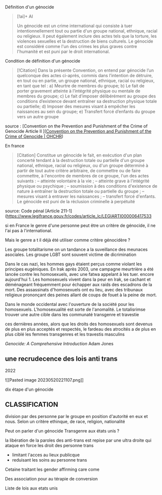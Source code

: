 

Définition d'un génocide 
> [!ai]+ AI
>
> Un génocide est un crime international qui consiste à tuer intentionnellement tout ou partie d'un groupe national, ethnique, racial ou religieux. Il peut également inclure des actes tels que la torture, les violences sexuelles et la destruction de biens culturels. Le génocide est considéré comme l'un des crimes les plus graves contre l'humanité et est puni par le droit international.

Condition de définition d'un génocide 
>[!Citation]
Dans la présente Convention, on entend par génocide l’un quelconque des actes ci-après, commis dans l’intention de détruire, en tout ou en partie, un groupe national, ethnique, racial ou religieux, en tant que tel :
a) Meurtre de membres du groupe;
b) Le fait de porter gravement atteinte à l’intégrité physique ou mentale de membres du groupe;
c) Le fait d’imposer délibérément au groupe des conditions d’existence devant entraîner sa destruction physique totale ou partielle;
d) Imposer des mesures visant à empêcher les naissances au sein du groupe;
e) Transfert forcé d’enfants du groupe vers un autre groupe

source : [Convention on the Prevention and Punishment of the Crime of Genocide Article II ]([Convention on the Prevention and Punishment of the Crime of Genocide | OHCHR](https://www.ohchr.org/en/instruments-mechanisms/instruments/convention-prevention-and-punishment-crime-genocide))


En france 

>[Citation]
>Constitue un génocide le fait, en exécution d'un plan concerté tendant à la destruction totale ou partielle d'un groupe national, ethnique, racial ou religieux, ou d'un groupe déterminé à partir de tout autre critère arbitraire, de commettre ou de faire commettre, à l'encontre de membres de ce groupe, l'un des actes suivants :
– atteinte volontaire à la vie ;
– atteinte grave à l'intégrité physique ou psychique ;
– soumission à des conditions d'existence de nature à entraîner la destruction totale ou partielle du groupe ;
– mesures visant à entraver les naissances ;
– transfert forcé d'enfants.
Le génocide est puni de la réclusion criminelle à perpétuité

source: Code pénal [Article 211-1](https://www.legifrance.gouv.fr/codes/article_lc/LEGIARTI000006417533

si en France le genre d'une personne peut être un critère de génocide, il ne l'ai pas à l'international. 

Mais le genre a t il déjà été utiliser comme critère génocidère ? 

Les groupe totalitarisme on un tandance a la suveillance des meunaces asociales. Les groupe LGBT sont souvent victime de dicrimination 

Dans le cas nazi, les hommes gays étaient perçus comme violant les principes eugéniques.
En Irak après 2003, une campagne meurtrière a été lancée contre les homosexuels, avec une fatwa appelant à les tuer. encore aujourd'hui 1. Les homosexuels vivent dans la peur en Irak, se cachant et déménageant fréquemment pour échapper aux raids des escadrons de la mort.
Des assassinats d'homosexuels ont eu lieu, avec des tribunaux religieux prononçant des peines allant de coups de fouet à la peine de mort.

Dans le monde occidental avec l'ouverture de la société pour les homosexuels. L'homosexualité est sorte de l'anomalité. Le totalisrimse trouver une autre cible dans les communaté transgenre et travestie 


ces dernières années, alors que les droits des homosexuels sont devenus de plus en plus acceptés et respectés, le fardeau des atrocités a de plus en plus ciblé les femmes transgenres et les travestis masculins

_Genocide: A Comprehensive Introduction_
Adam Jones

## une recrudecence des lois anti trans

2022 

![[Pasted image 20230520221107.png]]










dix étape d'un génocide 

## CLASSIFICATION

division par des personne par le groupe en position d'autorité en eux et nous. Selon un critère ethinque, de race, religion, nationalité


Peut on parler d'un génocide Transgenre aux états unis ?

la libération de la paroles des anti-trans est repise par une ultra droite qui  ataque en force les droit des personne trans 

- limitant l'acces au lieux publicque 
- reduisant les soins au personne trans

Cetaine traitant les gender affirming care come 

Des association pour au térapie de conversion 




Liste de lois aux etats unis 



